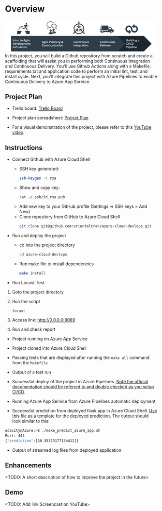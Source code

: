 # Overview

![oulinr](./screenshots/overview.png)
In this project, you will build a Github repository from scratch and create a scaffolding that will assist you in performing both Continuous Integration and Continuous Delivery. You'll use Github Actions along with a Makefile, requirements.txt and application code to perform an initial lint, test, and install cycle. Next, you'll integrate this project with Azure Pipelines to enable Continuous Delivery to Azure App Service.

## Project Plan
* Trello board: [Trello Board](https://trello.com/b/ZmXCqD4B/udacity-project-02)
* Project plan spreadsheet: [Project Plan](https://docs.google.com/spreadsheets/d/1ttoCh0Rcr2TrOr6ikpj6ZwxgfZ0UGhSptB6PCeKvsDM/edit#gid=0)

* For a visual demonstration of the project, please refer to this [YouTube video](https://www.youtube.com/watch?v=In43hcrVnCc).

## Instructions

* Connect Github with Azure Cloud Shell
   - SSH key generated:
     ```bash
     ssh-keygen -t rsa
     ```
   - Show and copy key:
     ```bash
     cat ~/.ssh/id_rsa.pub
     ```
   - Add new key to your GitHub profile (Settings => SSH keys > Add New)
   - Clone repository from GitHub to Azure Cloud Shell
     ```bash
     git clone git@github.com:orientaltran/azure-cloud-devlops.git
     ```

* Run and deploy the project
   - cd into the project directory
     ```bash
     cd azure-cloud-devlops
     ```
   - Run make file to install dependencies
     ```bash
     make install
     ```

* Run Locust Test

1. Goto the project directory
2. Run the script

   ```bash
   locust
   ```

3. Access link: http://0.0.0.0:8089
4. Run and check report

* Project running on Azure App Service

* Project cloned into Azure Cloud Shell

* Passing tests that are displayed after running the `make all` command from the `Makefile`

* Output of a test run

* Successful deploy of the project in Azure Pipelines.  [Note the official documentation should be referred to and double checked as you setup CI/CD](https://docs.microsoft.com/en-us/azure/devops/pipelines/ecosystems/python-webapp?view=azure-devops).

* Running Azure App Service from Azure Pipelines automatic deployment

* Successful prediction from deployed flask app in Azure Cloud Shell.  [Use this file as a template for the deployed prediction](https://github.com/udacity/nd082-Azure-Cloud-DevOps-Starter-Code/blob/master/C2-AgileDevelopmentwithAzure/project/starter_files/flask-sklearn/make_predict_azure_app.sh).
The output should look similar to this:

```bash
udacity@Azure:~$ ./make_predict_azure_app.sh
Port: 443
{"prediction":[20.35373177134412]}
```

* Output of streamed log files from deployed application

> 

## Enhancements

<TODO: A short description of how to improve the project in the future>

## Demo 

<TODO: Add link Screencast on YouTube>



